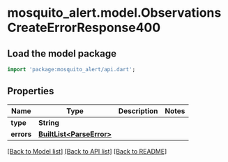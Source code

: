 # mosquito_alert.model.ObservationsCreateErrorResponse400

## Load the model package
```dart
import 'package:mosquito_alert/api.dart';
```

## Properties
Name | Type | Description | Notes
------------ | ------------- | ------------- | -------------
**type** | **String** |  | 
**errors** | [**BuiltList&lt;ParseError&gt;**](ParseError.md) |  | 

[[Back to Model list]](../README.md#documentation-for-models) [[Back to API list]](../README.md#documentation-for-api-endpoints) [[Back to README]](../README.md)



